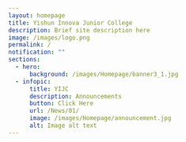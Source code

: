 ```yaml
---
layout: homepage
title: Yishun Innova Junior College
description: Brief site description here
image: /images/logo.png
permalink: /
notification: ""
sections:
  - hero:
      background: /images/Homepage/banner3_1.jpg
  - infopic:
      title: YIJC
      description: Announcements
      button: Click Here
      url: /News/01/
      image: /images/Homepage/announcement.jpg
      alt: Image alt text
---
```

